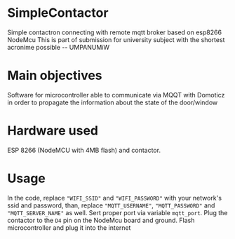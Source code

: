 # SimpleContactor
Simple contactron connecting with remote mqtt broker based on esp8266 NodeMcu
This is part of submission for university subject with the shortest acronime possible -- UMPANUMiW

# Main objectives
Software for microcontroller able to communicate via MQQT with Domoticz in order to propagate the information about the state of the door/window

# Hardware used
ESP 8266 (NodeMCU with 4MB flash) and contactor.

# Usage
In the code, replace `"WIFI_SSID"` and `"WIFI_PASSWORD"` with your network's ssid and password, than, replace `"MQTT_USERNAME"`, `"MQTT_PASSWORD"` and `"MQTT_SERVER_NAME"` as well. Sert proper port via variable `mqtt_port`. Plug the contactor to the `D4` pin on the NodeMcu board and ground.
Flash microcontroller and plug it into the internet

